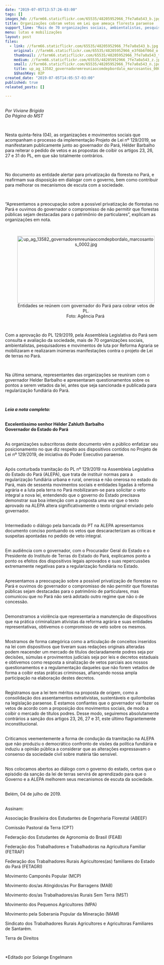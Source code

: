 ```yaml
---
date: "2019-07-05T13:57:26-03:00"
tags: []
images_hd: //farm66.staticflickr.com/65535/48205952966_7fe7a0a543_b.jpg
title: Organizações cobram vetos em Lei que ameaça floresta paraense
support_line: "Mais de 70 organizações sociais, ambientalistas, pesquisadores e movimentos de luta pela Reforma Agrária se mobilizam contra Projeto de Lei de terras no Pará"
menu: lutas e mobilizações
layout: post
files:
  - link: //farm66.staticflickr.com/65535/48205952966_7fe7a0a543_b.jpg
    original: //farm66.staticflickr.com/65535/48205952966_e3f6b6f06d_o.jpg
    thumbnail: //farm66.staticflickr.com/65535/48205952966_7fe7a0a543_t.jpg
    medium: //farm66.staticflickr.com/65535/48205952966_7fe7a0a543_z.jpg
    small: //farm66.staticflickr.com/65535/48205952966_7fe7a0a543_n.jpg
    title: up_ag_13582_governadoremreuniaocomdepbordalo_marcosantos_0002.jpg
    $$hashKey: 02P
created_date: "2019-07-05T14:05:57-03:00"
published: true
releated_posts: []

---
```

<p><br />
<em>Por Viviane Brigida<br />
Da P&aacute;gina do MST</em></p>

<p>&nbsp;</p>

<p>Nesta quinta-feira (04), as organiza&ccedil;&otilde;es e movimentos sociais que acompanham o processo da implementa&ccedil;&atilde;o Projeto de Lei n&ordm; 129/2019, se manifestaram publicamente junto ao governador do Par&aacute;, H&eacute;lder Barbalho para reiterar o pedido de vetos e as propostas de coibir os artigos 23, 26, 27 e 31 do PL, em que s&atilde;o totalmente contr&aacute;rios.&nbsp;</p>

<p>&nbsp;</p>

<p>No documento as entidade alertar para privatiza&ccedil;&atilde;o da floresta no Par&aacute;, e reafirmam sua disposi&ccedil;&atilde;o em dialogar com o governo, bem como contribuir para melhorar os mecanismos de escuta com a sociedade.</p>

<p>&nbsp;</p>

<p>&ldquo;Apresentamos a preocupa&ccedil;&atilde;o sobre a poss&iacute;vel privatiza&ccedil;&atilde;o de florestas no Par&aacute; e ouvimos do governador o compromisso de n&atilde;o permitir que florestas p&uacute;blicas sejam destacadas para o patrim&ocirc;nio de particulares&rdquo;, explicam as organiza&ccedil;&otilde;es em nota.<br />
&nbsp;</p>

<div style="text-align:center">
<figure class="image" style="display:inline-block"><img alt="up_ag_13582_governadoremreuniaocomdepbordalo_marcosantos_0002.jpg" height="219" src="//farm66.staticflickr.com/65535/48205952966_7fe7a0a543_b.jpg" width="450" />
<figcaption>Entidades se re&uacute;nem com governador do Par&aacute; para cobrar vetos de PL.<br />
Foto: Ag&ecirc;ncia Par&aacute;&nbsp;<br />
&nbsp;</figcaption>
</figure>
</div>

<p>Com a aprova&ccedil;&atilde;o do PL 129/2019, pela Assembleia Legislativa do Par&aacute; sem consulta e avalia&ccedil;&atilde;o da sociedade, mais de 70 organiza&ccedil;&otilde;es sociais, ambientalistas, pesquisadores e movimentos de luta por Reforma Agraria se mobilizaram e realizaram in&uacute;meras manifesta&ccedil;&otilde;es contra o projeto de Lei de terras no Par&aacute;.</p>

<p>&nbsp;</p>

<p>Na &uacute;ltima semana, representantes das organiza&ccedil;&otilde;es se reuniram com o governador Helder Barbalho e apresentaram questionamentos sobre os pontos a serem vetados da lei, antes que seja sancionada e publicada para regulariza&ccedil;&atilde;o fundi&aacute;ria do Par&aacute;.</p>

<p>&nbsp;</p>

<p><em><strong>Leia a nota completa:</strong></em></p>

<p><br />
<strong>Excelent&iacute;ssimo senhor H&eacute;lder Zahluth Barbalho&nbsp;<br />
Governador do Estado do Par&aacute;&nbsp;</strong><br />
&nbsp;</p>

<p>As organiza&ccedil;&otilde;es subscritoras deste documento v&ecirc;m a p&uacute;blico enfatizar seu posicionamento no que diz respeito aos dispositivos contidos no Projeto de Lei n&ordm; 129/2019, de iniciativa do Poder Executivo paraense.<br />
&nbsp;</p>

<p>Ap&oacute;s conturbada tramita&ccedil;&atilde;o do PL n&ordm; 129/2019 na Assembleia Legislativa do Estado do Par&aacute; (ALEPA), que trata de instituir normas para a regulariza&ccedil;&atilde;o fundi&aacute;ria urbana e rural, onerosa e n&atilde;o onerosa no estado do Par&aacute;, mais de sessenta movimentos sociais e entidades ligadas &agrave; reforma agr&aacute;ria e a luta pela terra no Par&aacute; mobilizaram-se para solicitar o veto integral a nova lei, entendendo que o governo do Estado precisava demonstrar sua boa inten&ccedil;&atilde;o com a proposta uma vez que o texto aprovado na ALEPA altera significativamente o texto original enviado pelo governador.</p>

<p><br />
Intermediado o di&aacute;logo pela bancada do PT na ALEPA apresentamos documento conciso pontuando os vetos que descaracterizam as cr&iacute;ticas e suspeitas apontadas no pedido de veto integral.</p>

<p><br />
Em audi&ecirc;ncia com o governador, com o Procurador Geral do Estado e o Presidente do Instituto de Terras do Estado do Par&aacute;, explicamos ponto a ponto os efeitos dos dispositivos legais aprovados e suas repercuss&otilde;es extremamente negativas para a regulariza&ccedil;&atilde;o fundi&aacute;ria no Estado.</p>

<p><br />
Apresentamos a preocupa&ccedil;&atilde;o sobre a poss&iacute;vel privatiza&ccedil;&atilde;o de florestas no Par&aacute; e ouvimos do governador o compromisso de n&atilde;o permitir que florestas p&uacute;blicas sejam destacadas para o patrim&ocirc;nio de particulares, mas comunicou que no Par&aacute; n&atilde;o ser&aacute; adotado outro regime que n&atilde;o o de concess&atilde;o.</p>

<p><br />
Demonstramos a viol&ecirc;ncia que representaria a manuten&ccedil;&atilde;o de dispositivos que na pr&aacute;tica criminalizam ativistas da reforma agr&aacute;ria e suas entidades representativas, obtivemos o compromisso de veto sobre os mesmos.</p>

<p><br />
Mostramos de forma categ&oacute;rica como a articula&ccedil;&atilde;o de conceitos inseridos na lei com dispositivos que tiveram suas reda&ccedil;&otilde;es originais alteradas podem reacender um mercado de t&iacute;tulos declaradamente podres seja por decis&otilde;es, s&uacute;mulas e provimentos judiciais seja por leis e decretos estaduais e obtivemos como resposta a sinaliza&ccedil;&atilde;o de vetos parciais aos nossos questionamentos e a regulamenta&ccedil;&atilde;o daqueles que n&atilde;o forem vetados de forma a coibir estas pr&aacute;ticas criminosas, afian&ccedil;ando nossa ampla participa&ccedil;&atilde;o na elabora&ccedil;&atilde;o destes decretos.</p>

<p><br />
Registramos que a lei tem m&eacute;ritos na proposta de origem, como a consolida&ccedil;&atilde;o dos assentamentos extrativistas, sustent&aacute;veis e quilombolas na legisla&ccedil;&atilde;o paraense. E estamos confiantes que o governador vai fazer os vetos de acordo com a proposi&ccedil;&atilde;o dos movimentos sociais, de modo a coibir o mercado de t&iacute;tulos podres. Desse modo, seguiremos absolutamente contr&aacute;rios a san&ccedil;&atilde;o dos artigos 23, 26, 27 e 31, este &uacute;ltimo flagrantemente inconstitucional.</p>

<p><br />
Criticamos veementemente a forma de condu&ccedil;&atilde;o da tramita&ccedil;&atilde;o na ALEPA que n&atilde;o produziu o democr&aacute;tico confronto de vis&otilde;es da pol&iacute;tica fundi&aacute;ria e induziu a opini&atilde;o p&uacute;blica a considerar que as altera&ccedil;&otilde;es expressavam o consenso da sociedade civil sobre mat&eacute;ria t&atilde;o sens&iacute;vel.</p>

<p><br />
Nos colocamos abertos ao di&aacute;logo com o governo do estado, certos que o epis&oacute;dio da san&ccedil;&atilde;o da lei de terras servir&aacute; de aprendizado para que o Governo e a ALEPA melhorem seus mecanismos de escuta da sociedade.</p>

<p><br />
Bel&eacute;m, 04 de julho de 2019.</p>

<p><br />
Assinam:&nbsp;</p>

<p>Associa&ccedil;&atilde;o Brasileira dos Estudantes de Engenharia Florestal (ABEEF)</p>

<p>Comiss&atilde;o Pastoral da Terra (CPT)</p>

<p>Federa&ccedil;&atilde;o dos Estudantes de Agronomia do Brasil (FEAB)</p>

<p>Federa&ccedil;&atilde;o dos Trabalhadores e Trabalhadoras na Agricultura Familiar (FETRAF)</p>

<p>Federa&ccedil;&atilde;o dos Trabalhadores Rurais Agricultores(as) familiares do Estado do Par&aacute; (FETAGRI)</p>

<p>Movimento Campon&ecirc;s Popular (MCP)</p>

<p>Movimento dos/as Atingidos/as Por Barragens (MAB)&nbsp;&nbsp;</p>

<p>Movimento dos/as Trabalhadores/as Rurais Sem Terra (MST)</p>

<p>Movimento dos Pequenos Agricultores (MPA)</p>

<p>Movimento pela Soberania Popular da Minera&ccedil;&atilde;o (MAM)</p>

<p>Sindicato dos Trabalhadores Rurais Agricultores e Agricultoras Familiares de Santar&eacute;m.</p>

<p>Terra de Direitos</p>

<p>&nbsp;</p>

<p>*Editado por Solange Engelmann</p>
